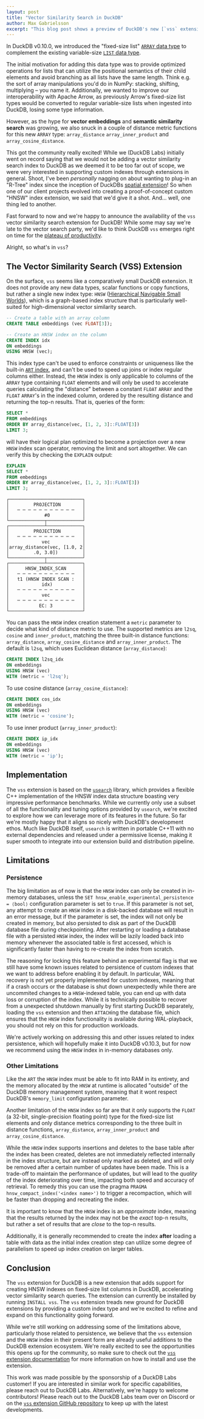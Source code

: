 ```yaml
---
layout: post
title: "Vector Similarity Search in DuckDB"
author: Max Gabrielsson
excerpt: "This blog post shows a preview of DuckDB's new [`vss` extension](/docs/extensions/vss), which introduces support for HNSW (Hierarchical Navigable Small Worlds) indexes to accelerate vector similarity search."
---
```


In DuckDB v0.10.0, we introduced the "fixed-size list" [`ARRAY` data type](/docs/sql/data_types/array) to complement the existing variable-size [`LIST` data type](/docs/sql/data_types/list).

The initial motivation for adding this data type was to provide optimized operations for lists that can utilize the positional semantics of their child elements and avoid branching as all lists have the same length. Think e.g. the sort of array manipulations you'd do in NumPy: stacking, shifting, multiplying – you name it. Additionally, we wanted to improve our interoperability with Apache Arrow, as previously Arrow's fixed-size list types would be converted to regular variable-size lists when ingested into DuckDB, losing some type information.

However, as the hype for __vector embeddings__ and __semantic similarity search__ was growing, we also snuck in a couple of distance metric functions for this new `ARRAY` type:
`array_distance`
`array_inner_product` and
`array_cosine_distance`.

This got the community really excited! While we (DuckDB Labs) initially went on record saying that we would not be adding a vector similarity search index to DuckDB as we deemed it to be too far out of scope, we were very interested in supporting custom indexes through extensions in general. Shoot, I've been _personally_ nagging on about wanting to plug-in an "R-Tree" index since the inception of DuckDBs [spatial extension](/docs/extensions/spatial)! So when one of our client projects evolved into creating a proof-of-concept custom "HNSW" index extension, we said that we'd give it a shot. And... well, one thing led to another.

Fast forward to now and we're happy to announce the availability of the `vss` vector similarity search extension for DuckDB! While some may say we're late to the vector search party, we'd like to think DuckDB `vss` emerges right on time for the [plateau of productivity](https://en.wikipedia.org/wiki/Gartner_hype_cycle).

Alright, so what's in `vss`?

## The Vector Similarity Search (VSS) Extension

On the surface, `vss` seems like a comparatively small DuckDB extension. It does not provide any new data types, scalar functions or copy functions, but rather a single new index type: `HNSW` ([Hierarchical Navigable Small Worlds](https://en.wikipedia.org/wiki/Hierarchical_Navigable_Small_World_graphs)), which is a graph-based index structure that is particularly well-suited for high-dimensional vector similarity search.


```sql
-- Create a table with an array column
CREATE TABLE embeddings (vec FLOAT[3]);

-- Create an HNSW index on the column
CREATE INDEX idx
ON embeddings
USING HNSW (vec);
```

This index type can't be used to enforce constraints or uniqueness like the built-in [`ART` index](/docs/sql/indexes), and can't be used to speed up joins or index regular columns either. Instead, the `HNSW` index is only applicable to columns of the `ARRAY` type containing `FLOAT` elements and will only be used to accelerate queries calculating the "distance" between a constant `FLOAT` `ARRAY` and the `FLOAT` `ARRAY`'s in the indexed column, ordered by the resulting distance and returning the top-n results. That is, queries of the form:

```sql
SELECT *
FROM embeddings
ORDER BY array_distance(vec, [1, 2, 3]::FLOAT[3])
LIMIT 3;
```

will have their logical plan optimized to become a projection over a new `HNSW` index scan operator, removing the limit and sort altogether. We can verify this by checking the `EXPLAIN` output:

```sql
EXPLAIN
SELECT *
FROM embeddings
ORDER BY array_distance(vec, [1, 2, 3]::FLOAT[3])
LIMIT 3;
```

```text
┌───────────────────────────┐
│         PROJECTION        │
│   ─ ─ ─ ─ ─ ─ ─ ─ ─ ─ ─   │
│             #0            │
└─────────────┬─────────────┘
┌─────────────┴─────────────┐
│         PROJECTION        │
│   ─ ─ ─ ─ ─ ─ ─ ─ ─ ─ ─   │
│            vec            │
│array_distance(vec, [1.0, 2│
│         .0, 3.0])         │
└─────────────┬─────────────┘
┌─────────────┴─────────────┐
│      HNSW_INDEX_SCAN      │
│   ─ ─ ─ ─ ─ ─ ─ ─ ─ ─ ─   │
│   t1 (HNSW INDEX SCAN :   │
│            idx)           │
│   ─ ─ ─ ─ ─ ─ ─ ─ ─ ─ ─   │
│            vec            │
│   ─ ─ ─ ─ ─ ─ ─ ─ ─ ─ ─   │
│           EC: 3           │
└───────────────────────────┘
```

You can pass the `HNSW` index creation statement a `metric` parameter to decide what kind of distance metric to use. The supported metrics are `l2sq`, `cosine` and `inner_product`, matching the three built-in distance functions: `array_distance`, `array_cosine_distance` and `array_inner_product`.
The default is `l2sq`, which uses Euclidean distance (`array_distance`):

```sql
CREATE INDEX l2sq_idx
ON embeddings
USING HNSW (vec)
WITH (metric = 'l2sq');
```

To use cosine distance (`array_cosine_distance`):

```sql
CREATE INDEX cos_idx
ON embeddings
USING HNSW (vec)
WITH (metric = 'cosine');
```

To use inner product (`array_inner_product`):

```sql
CREATE INDEX ip_idx
ON embeddings
USING HNSW (vec)
WITH (metric = 'ip');
```

## Implementation

The `vss` extension is based on the [`usearch`](https://github.com/unum-cloud/usearch) library, which provides a flexible C++ implementation of the HNSW index data structure boasting very impressive performance benchmarks. While we currently only use a subset of all the functionality and tuning options provided by `usearch`, we're excited to explore how we can leverage more of its features in the future. So far we're mostly happy that it aligns so nicely with DuckDB's development ethos. Much like DuckDB itself, `usearch` is written in portable C++11 with no external dependencies and released under a permissive license, making it super smooth to integrate into our extension build and distribution pipeline.

## Limitations

### Persistence

The big limitation as of now is that the `HNSW` index can only be created in in-memory databases, unless the `SET hnsw_enable_experimental_persistence = ⟨bool⟩` configuration parameter is set to `true`. If this parameter is not set, any attempt to create an `HNSW` index in a disk-backed database will result in an error message, but if the parameter is set, the index will not only be created in memory, but also persisted to disk as part of the DuckDB database file during checkpointing. After restarting or loading a database file with a persisted `HNSW` index, the index will be lazily loaded back into memory whenever the associated table is first accessed, which is significantly faster than having to re-create the index from scratch.

The reasoning for locking this feature behind an experimental flag is that we still have some known issues related to persistence of custom indexes that we want to address before enabling it by default. In particular, WAL recovery is not yet properly implemented for custom indexes, meaning that if a crash occurs or the database is shut down unexpectedly while there are uncommited changes to a `HNSW`-indexed table, you can end up with data loss or corruption of the index. While it is technically possible to recover from a unexpected shutdown manually by first starting DuckDB separately, loading the `vss` extension and then `ATTACH`ing the database file, which ensures that the `HNSW` index functionality is available during WAL-playback, you should not rely on this for production workloads. 

We're actively working on addressing this and other issues related to index persistence, which will hopefully make it into DuckDB v0.10.3, but for now we recommend using the `HNSW` index in in-memory databases only.

### Other Limitations

Like the `ART` the `HNSW` index must be able to fit into RAM in its entirety, and the memory allocated by the `HNSW` at runtime is allocated "outside" of the DuckDB memory management system, meaning that it wont respect DuckDB's `memory_limit` configuration parameter.

Another limitation of the `HNSW` index so far are that it only supports the `FLOAT` (a 32-bit, single-precision floating point) type for the fixed-size list elements and only distance metrics corresponding to the three built in distance functions, `array_distance`, `array_inner_product` and `array_cosine_distance`.

While the `HNSW` index supports insertions and deletes to the base table after the index has been created, deletes are not immediately reflected internally in the index structure, but are instead only marked as deleted, and will only be removed after a certain number of updates have been made. This is a trade-off to maintain the performance of updates, but will lead to the _quality_ of the index deteriorating over time, impacting both speed and accuracy of retrieval. To remedy this you can use the pragma `PRAGMA hnsw_compact_index('<index name>')` to trigger a recompaction, which will be faster than dropping and recreating the index.

It is important to know that the `HNSW` index is an _approximate_ index, meaning that the results returned by the index may not be the _exact_ top-n results, but rather a set of results that are _close_ to the top-n results.

Additionally, it is generally recommended to create the index __after__ loading a table with data as the initial index creation step can utilize some degree of parallelism to speed up index creation on larger tables.

## Conclusion

The `vss` extension for DuckDB is a new extension that adds support for creating HNSW indexes on fixed-size list columns in DuckDB, accelerating vector similarity search queries. The extension can currently be installed by running `INSTALL vss`. The `vss` extension treads new ground for DuckDB extensions by providing a custom index type and we're excited to refine and expand on this functionality going forward.

While we're still working on addressing some of the limitations above, particularly those related to persistence, we believe that the `vss` extension and the `HNSW` index in their present form are already useful additions to the DuckDB extension ecosystem. We're really excited to see the opportunities this opens up for the community, so make sure to check out the [`vss` extension documentation](/docs/extensions/vss) for more information on how to install and use the extension.

This work was made possible by the sponsorship of a DuckDB Labs customer! If you are interested in similar work for specific capabilities, please reach out to DuckDB Labs. Alternatively, we're happy to welcome contributors! Please reach out to the DuckDB Labs team over on Discord or on the [`vss` extension GitHub repository](https://github.com/duckdb/duckdb_vss) to keep up with the latest developments.
